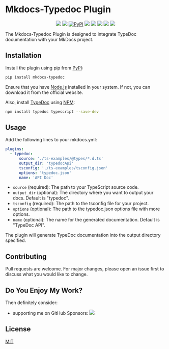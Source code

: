 # Mkdocs-Typedoc Plugin

<p align="center">
<a href="https://hits.seeyoufarm.com"><img src="https://hits.seeyoufarm.com/api/count/incr/badge.svg?url=https%3A%2F%2Fgithub.com%2FJakubAndrysek%2Fmkdocs-typedoc&count_bg=%2379C83D&title_bg=%23555555&icon=&icon_color=%23E7E7E7&title=hits&edge_flat=true"/></a>
<a href="https://github.com/JakubAndrysek/mkdocs-typedoc/blob/main/LICENSE" target="_blank"><img src="https://img.shields.io/github/license/JakubAndrysek/mkdocs-typedoc?style=flat-square"></a>
<a href="https://pypi.org/project/mkdocs-typedoc/" target="_blank"><img alt="PyPI" src="https://img.shields.io/pypi/v/mkdocs-typedoc?style=flat-square"></a>
<a href="https://github.com/JakubAndrysek/mkdocs-typedoc/stargazers" target="_blank"><img src="https://img.shields.io/github/stars/JakubAndrysek/mkdocs-typedoc?style=flat-square"></a>
<a href="https://github.com/JakubAndrysek/mkdocs-typedoc/forks" target="_blank"><img src="https://img.shields.io/github/forks/JakubAndrysek/mkdocs-typedoc?style=flat-square"></a>
<a href="https://github.com/JakubAndrysek/mkdocs-typedoc/issues" target="_blank"><img src="https://img.shields.io/github/issues/JakubAndrysek/mkdocs-typedoc?style=flat-square"></a>
<a href="https://github.com/JakubAndrysek/mkdocs-typedoc/discussions" target="_blank"><img src="https://img.shields.io/github/discussions/JakubAndrysek/mkdocs-typedoc?style=flat-square"></a>
<a href="https://pypistats.org/packages/mkdocs-typedoc" target="_blank"><img src="https://static.pepy.tech/personalized-badge/mkdocs-typedoc?period=month&units=international_system&left_color=black&right_color=orange&left_text=Downloads"></a>
</p>

The Mkdocs-Typedoc Plugin is designed to integrate TypeDoc documentation with your MkDocs project.

## Installation

Install the plugin using pip from [PyPI](https://pypi.org/project/mkdocs-typedoc/):

```bash
pip install mkdocs-typedoc
```

Ensure that you have [Node.js](https://nodejs.org/en/) installed in your system. If not, you can download it from the official website.

Also, install [TypeDoc](https://typedoc.org/) using [NPM](https://www.npmjs.com/):

```bash
npm install typedoc typescript --save-dev
```

## Usage

Add the following lines to your mkdocs.yml:

```yaml
plugins:
  - typedoc:
      source: './ts-examples/@types/*.d.ts'
      output_dir: 'typedocApi'
      tsconfig: './ts-examples/tsconfig.json'
      options: 'typedoc.json'
      name: 'API Doc'
```

- `source` (required): The path to your TypeScript source code.
- `output_dir` (optional): The directory where you want to output your docs. Default is "typedoc".
- `tsconfig` (required): The path to the tsconfig file for your project.
- `options` (optional): The path to the typedoc.json options file with more options.
- `name` (optional): The name for the generated documentation. Default is "TypeDoc API".

The plugin will generate TypeDoc documentation into the output directory specified.

## Contributing

Pull requests are welcome. For major changes, please open an issue first to discuss what you would like to change.

## Do You Enjoy My Work?
Then definitely consider:

- supporting me on GitHub Sponsors: [![](https://img.shields.io/static/v1?label=Sponsor&message=%E2%9D%A4&logo=GitHub&color=%23fe8e86)](https://github.com/sponsors/jakubandrysek)

## License

[MIT](https://choosealicense.com/licenses/mit/)